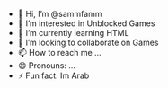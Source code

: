 - 👋 Hi, I’m @sammfamm
- 👀 I’m interested in Unblocked Games
- 🌱 I’m currently learning HTML
- 💞️ I’m looking to collaborate on Games
- 📫 How to reach me ...
- 😄 Pronouns: ...
- ⚡ Fun fact: Im Arab

<!---
sammfamm/sammfamm is a ✨ special ✨ repository because its `README.md` (this file) appears on your GitHub profile.
You can click the Preview link to take a look at your changes.
--->
